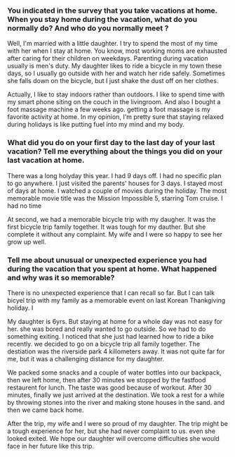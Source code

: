 ### You indicated in the survey that you take vacations at home. When you stay home during the vacation, what do you normally do? And who do you normally meet ?

Well, I'm married with a little daughter. I try to spend the most of my time with her when I stay at home. You know, most working moms are exhausted after caring for their children on weekdays. Parenting during vacation usually is men's duty. My daughter likes to ride a bicycle in my town these days, so I usually go outside with her and watch her ride safely. Sometimes she falls down on the bicycle, but I just shake the dust off on her clothes. 

Actually, I like to stay indoors rather than outdoors. I like to spend time with my smart phone siting on the couch in the livingroom. And also I bought a foot massage machine a few weeks ago. getting a foot massage is my favorite activity at home. In my opinion, I'm pretty sure that staying relaxed during holidays is like putting fuel into my mind and my body.

### What did you do on your first day to the last day of your last vacation? Tell me everything about the things you did on your last vacation at home.

There was a long holyday this year. I had 9 days off. I had no specific plan to go anywhere. I just visited the parents' houses for 3 days. I stayed most of days at home. I watched a couple of movies during the holiday. The most memorable movie title was the Mission Impossible 5, starring Tom cruise. I had no time 

At second, we had a memorable bicycle trip with my daugher. It was the first bicycle trip family together. It was tough for my dauther. But she complete it without any complaint. My wife and I were so happy to see her grow up well.

### Tell me about unusual or unexpected experience you had  during the vacation that you spent at home. What happened and why was it so memorable?

There is no unexpected experience that I can recall so far. But I can talk bicyel trip with my family as a memorable event on last Korean Thankgiving holiday. I

My daughter is 6yrs. But staying at home for a whole day was not easy for her. she was bored and really wanted to go outside. So we had to do something exiting. I noticed that she just had learned how to ride a bike recently. we decided to go on a bicycle trip all family together. The destiation was the riverside park 4 killometers away. It was not quite far for me, but it was a challenging distance for my daughter.

We packed some snacks and a couple of water bottles into our backpack, then we left home, then after 30 minutes we stopped by the fastfood restaurent for lunch. The taste was good because of workout. After 30 minutes, finally we just arrived at the destination. We took a rest for a while by throwing stones into the river and making stone houses in the sand. and then we came back home. 

After the trip, my wife and I were so proud of my daughter. The trip might be a tough experience for her, but she had never complaint to us. even she looked exited. We hope our daughter will overcome difficulties she would face in her future like this trip.

